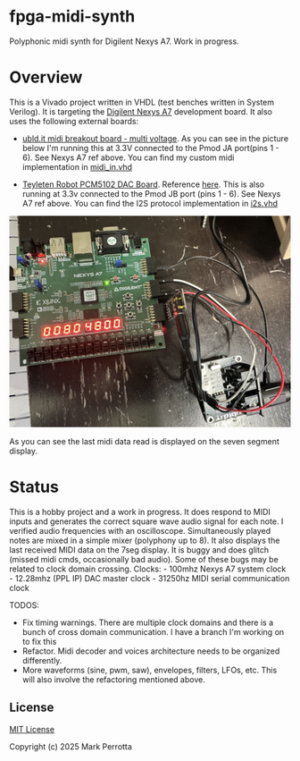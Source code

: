 # fpga-midi-synth
Polyphonic midi synth for Digilent Nexys A7. Work in progress.

# Overview
This is a Vivado project written in VHDL (test benches written in System Verilog). It is targeting the [Digilent Nexys A7](https://digilent.com/reference/programmable-logic/nexys-a7/reference-manual) development board. It also uses the following external boards:

 - [ubld.it midi breakout board - multi voltage](https://www.amazon.com/dp/B08JC1SZHG). As you can see in the picture below I'm running this at 3.3V connected to the Pmod JA port(pins 1 - 6). See Nexys A7 ref above. You can find my custom midi implementation in [midi_in.vhd](polysynth/polysynth.srcs/sources_1/new/midi_in.vhd)

 - [Teyleten Robot PCM5102 DAC Board](https://www.amazon.com/dp/B09C5QX228). Reference [here](https://www.ti.com/lit/ds/symlink/pcm5102.pdf). This is also running at 3.3v connected to the Pmod JB port (pins 1 - 6). See Nexys A7 ref above. You can find the I2S protocol implementation in [i2s.vhd](polysynth/polysynth.srcs/sources_1/new/i2s.vhd)

![The Setup](fpga-synth.jpeg)

As you can see the last midi data read is displayed on the seven segment display.
 # Status

This is a hobby project and a work in progress. It does respond to MIDI inputs and generates the correct square wave audio signal for each note. I verified audio frequencies with an oscilloscope. Simultaneously played notes are mixed in a simple mixer (polyphony up to 8). It also displays the last received MIDI data on the 7seg display. It is buggy and does glitch (missed midi cmds, occasionally bad audio). Some of these bugs may be related to clock domain crossing. Clocks:
    - 100mhz Nexys A7 system clock
    - 12.28mhz (PPL IP) DAC master clock
    - 31250hz MIDI serial communication clock

TODOS:
 - Fix timing warnings. There are multiple clock domains and there is a bunch of cross domain communication. I have a branch I'm working on to fix this
 - Refactor. Midi decoder and voices architecture needs to be organized differently. 
 - More waveforms (sine, pwm, saw), envelopes, filters, LFOs, etc. This will also involve the refactoring mentioned above. 

## License

[MIT License](./LICENSE)

Copyright (c) 2025 Mark Perrotta